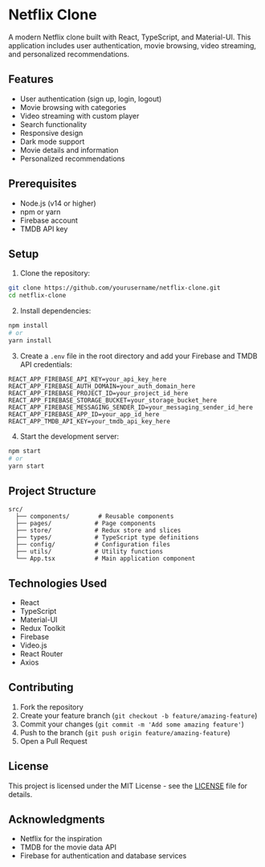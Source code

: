 # Netflix Clone

A modern Netflix clone built with React, TypeScript, and Material-UI. This application includes user authentication, movie browsing, video streaming, and personalized recommendations.

## Features

- User authentication (sign up, login, logout)
- Movie browsing with categories
- Video streaming with custom player
- Search functionality
- Responsive design
- Dark mode support
- Movie details and information
- Personalized recommendations

## Prerequisites

- Node.js (v14 or higher)
- npm or yarn
- Firebase account
- TMDB API key

## Setup

1. Clone the repository:
```bash
git clone https://github.com/yourusername/netflix-clone.git
cd netflix-clone
```

2. Install dependencies:
```bash
npm install
# or
yarn install
```

3. Create a `.env` file in the root directory and add your Firebase and TMDB API credentials:
```
REACT_APP_FIREBASE_API_KEY=your_api_key_here
REACT_APP_FIREBASE_AUTH_DOMAIN=your_auth_domain_here
REACT_APP_FIREBASE_PROJECT_ID=your_project_id_here
REACT_APP_FIREBASE_STORAGE_BUCKET=your_storage_bucket_here
REACT_APP_FIREBASE_MESSAGING_SENDER_ID=your_messaging_sender_id_here
REACT_APP_FIREBASE_APP_ID=your_app_id_here
REACT_APP_TMDB_API_KEY=your_tmdb_api_key_here
```

4. Start the development server:
```bash
npm start
# or
yarn start
```

## Project Structure

```
src/
  ├── components/        # Reusable components
  ├── pages/            # Page components
  ├── store/            # Redux store and slices
  ├── types/            # TypeScript type definitions
  ├── config/           # Configuration files
  ├── utils/            # Utility functions
  └── App.tsx           # Main application component
```

## Technologies Used

- React
- TypeScript
- Material-UI
- Redux Toolkit
- Firebase
- Video.js
- React Router
- Axios

## Contributing

1. Fork the repository
2. Create your feature branch (`git checkout -b feature/amazing-feature`)
3. Commit your changes (`git commit -m 'Add some amazing feature'`)
4. Push to the branch (`git push origin feature/amazing-feature`)
5. Open a Pull Request

## License

This project is licensed under the MIT License - see the [LICENSE](LICENSE) file for details.

## Acknowledgments

- Netflix for the inspiration
- TMDB for the movie data API
- Firebase for authentication and database services
